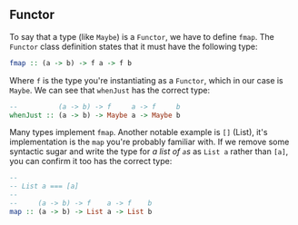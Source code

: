 ## Functor

To say that a type (like `Maybe`) is a `Functor`, we have to define `fmap`. The
`Functor` class definition states that it must have the following type:

```haskell
fmap :: (a -> b) -> f a -> f b
```

Where `f` is the type you're instantiating as a `Functor`, which in our case is
`Maybe`. We can see that `whenJust` has the correct type:

```haskell
--          (a -> b) -> f     a -> f     b
whenJust :: (a -> b) -> Maybe a -> Maybe b
```

Many types implement `fmap`. Another notable example is `[]` (List), it's
implementation is the `map` you're probably familiar with. If we remove some
syntactic sugar and write the type for *a list of `a`s* as `List a` rather than
`[a]`, you can confirm it too has the correct type:

```haskell
-- 
-- List a === [a]
-- 
--     (a -> b) -> f    a -> f    b
map :: (a -> b) -> List a -> List b
```
